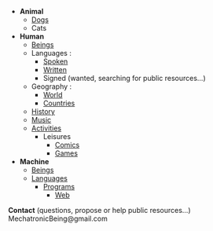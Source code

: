 + **Animal**  
  - [Dogs](https://github.com/MechatronicBeing/AnimalDogs)
  - Cats
+ **Human**  
  - [Beings](https://github.com/MechatronicBeing/HumanBeings)  
  - Languages :  
    - [Spoken](https://github.com/MechatronicBeing/HumanLanguageSpoken)  
    - [Written](https://github.com/MechatronicBeing/HumanLanguageWritten)  
    - Signed (wanted, searching for public resources...)  
  - Geography :  
    - [World](https://github.com/MechatronicBeing/HumanWorld)  
    - [Countries](https://github.com/MechatronicBeing/HumanWorldCountries)  
  - [History](https://github.com/MechatronicBeing/HumanHistory)  
  - [Music](https://github.com/MechatronicBeing/HumanMusic)  
  - [Activities](https://github.com/MechatronicBeing/HumanActivities)  
    - Leisures  
      - [Comics](https://github.com/MechatronicBeing/HumanLeisuresBooksComics)  
      - [Games](https://github.com/MechatronicBeing/HumanLeisuresGames)  
+ **Machine**  
  - [Beings](https://github.com/MechatronicBeing/MachineBeings)  
  - [Languages](https://github.com/MechatronicBeing/MachineLanguages)  
    - [Programs](https://github.com/MechatronicBeing/MachinePrograms)  
      - [Web](https://github.com/MechatronicBeing/MachineProgramsWeb)  
  
**Contact** (questions, propose or help public resources...) 
<code><!-- &#x20; --></code>&#x4D;&#x65;&#x63;&#x68;&#x61;<span><!-- &#x40; --></span>&#x74;&#x72;&#x6F;&#x6E;&#x69;<!-- &#x40; --></span>&#x63;&#x42;&#x65;&#x69;&#x6E;&#x67;&#x40;&#x67;&#x6D;&#x61;<!-- &#x40; --></span>&#x69;<!-- &#x40; --></span>&#x6C;&#x2E;&#x63;&#x6F;&#x6D;<code><!-- &#x20; --></code>  
